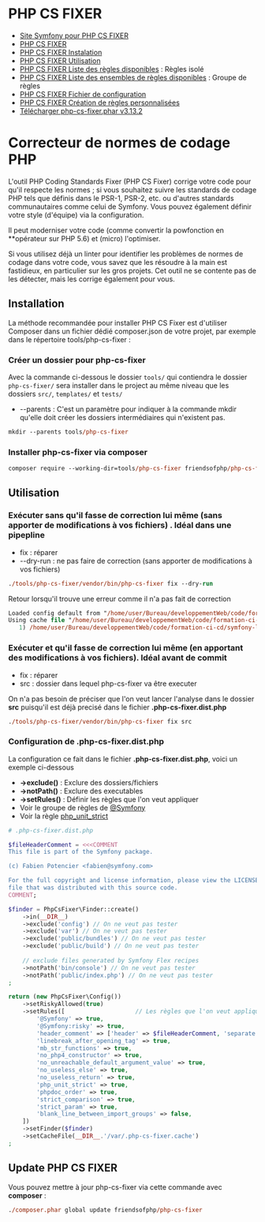 # PHP CS FIXER

- [Site Symfony pour PHP CS FIXER](https://symfony.com/projects/php-cs-fixer)
- [PHP CS FIXER](https://cs.symfony.com/)
- [PHP CS FIXER Instalation](https://cs.symfony.com/doc/installation.html)
- [PHP CS FIXER Utilisation](https://cs.symfony.com/doc/usage.html)
- [PHP CS FIXER Liste des règles disponibles](https://cs.symfony.com/doc/rules/index.html) : Règles isolé
- [PHP CS FIXER Liste des ensembles de règles disponibles](https://cs.symfony.com/doc/ruleSets/index.html) : Groupe de règles
- [PHP CS FIXER Fichier de configuration](https://cs.symfony.com/doc/config.html)
- [PHP CS FIXER Création de règles personnalisées](https://cs.symfony.com/doc/custom_rules.html)
- [Télécharger php-cs-fixer.phar v3.13.2](https://cs.symfony.com/download/php-cs-fixer-v3.phar)


# Correcteur de normes de codage PHP 

L'outil PHP Coding Standards Fixer (PHP CS Fixer) corrige votre code pour qu'il respecte les normes ; si vous souhaitez suivre les standards de codage PHP tels que définis dans le PSR-1, PSR-2, etc.
ou d'autres standards communautaires comme celui de Symfony. Vous pouvez également définir votre style (d'équipe) via la configuration.

Il peut moderniser votre code (comme convertir la powfonction en **opérateur sur PHP 5.6) et (micro) l'optimiser.

Si vous utilisez déjà un linter pour identifier les problèmes de normes de codage dans votre code, vous savez que les résoudre à la main est fastidieux, en particulier sur les gros projets. Cet outil ne se contente pas de les détecter, mais les corrige également pour vous.

## Installation

La méthode recommandée pour installer PHP CS Fixer est d'utiliser Composer dans un fichier dédié composer.json de votre projet, par exemple dans le répertoire tools/php-cs-fixer :

### Créer un dossier pour php-cs-fixer
Avec la commande ci-dessous le dossier `tools/` qui contiendra le dossier `php-cs-fixer/` sera installer dans le project au même niveau que les dossiers `src/`, `templates/` et `tests/`

- --parents : C'est un paramètre pour indiquer à la commande mkdir qu'elle doit créer les dossiers intermédiaires qui n'existent pas.
```ps
mkdir --parents tools/php-cs-fixer
```

### Installer php-cs-fixer via composer
```ps
composer require --working-dir=tools/php-cs-fixer friendsofphp/php-cs-fixer
```



## Utilisation

### Exécuter sans qu'il fasse de correction lui même (sans apporter de modifications à vos fichiers) . Idéal dans une pipepline

- fix : réparer
- --dry-run : ne pas faire de correction (sans apporter de modifications à vos fichiers)

```ps
./tools/php-cs-fixer/vendor/bin/php-cs-fixer fix --dry-run
```

Retour lorsqu'il trouve une erreur comme il n'a pas fait de correction
```ps
Loaded config default from "/home/user/Bureau/developpementWeb/code/formation-ci-cd/symfony-local/.php-cs-fixer.dist.php".
Using cache file "/home/user/Bureau/developpementWeb/code/formation-ci-cd/symfony-local/var/.php-cs-fixer.cache".
   1) /home/user/Bureau/developpementWeb/code/formation-ci-cd/symfony-local/src/Controller/BlogController.php
```

### Exécuter et qu'il fasse de correction lui même (en apportant des modifications à vos fichiers). Idéal avant de commit

- fix : réparer
- src : dossier dans lequel php-cs-fixer va être executer

On n'a pas besoin de préciser que l'on veut lancer l'analyse dans le dossier **src** puisqu'il est déjà precisé dans le fichier **.php-cs-fixer.dist.php**
```ps
./tools/php-cs-fixer/vendor/bin/php-cs-fixer fix src
```

### Configuration de .php-cs-fixer.dist.php

La configuration ce fait dans le fichier **.php-cs-fixer.dist.php**, voici un exemple ci-dessous

- **->exclude()** : Exclure des dossiers/fichiers
- **->notPath()** : Exclure des executables
- **->setRules()** : Définir les règles que l'on veut appliquer
- Voir le groupe de règles de [@Symfony](https://cs.symfony.com/doc/ruleSets/Symfony.html)
- Voir la règle [php_unit_strict](https://cs.symfony.com/doc/rules/php_unit/php_unit_strict.html)

```php
# .php-cs-fixer.dist.php

$fileHeaderComment = <<<COMMENT
This file is part of the Symfony package.

(c) Fabien Potencier <fabien@symfony.com>

For the full copyright and license information, please view the LICENSE
file that was distributed with this source code.
COMMENT;

$finder = PhpCsFixer\Finder::create()
    ->in(__DIR__)
    ->exclude('config') // On ne veut pas tester
    ->exclude('var') // On ne veut pas tester
    ->exclude('public/bundles') // On ne veut pas tester
    ->exclude('public/build') // On ne veut pas tester
    
    // exclude files generated by Symfony Flex recipes
    ->notPath('bin/console') // On ne veut pas tester
    ->notPath('public/index.php') // On ne veut pas tester
;

return (new PhpCsFixer\Config())
    ->setRiskyAllowed(true)
    ->setRules([                    // Les règles que l'on veut appliquer
        '@Symfony' => true,
        '@Symfony:risky' => true,
        'header_comment' => ['header' => $fileHeaderComment, 'separate' => 'both'],
        'linebreak_after_opening_tag' => true,
        'mb_str_functions' => true,
        'no_php4_constructor' => true,
        'no_unreachable_default_argument_value' => true,
        'no_useless_else' => true,
        'no_useless_return' => true,
        'php_unit_strict' => true,
        'phpdoc_order' => true,
        'strict_comparison' => true,
        'strict_param' => true,
        'blank_line_between_import_groups' => false,
    ])
    ->setFinder($finder)
    ->setCacheFile(__DIR__.'/var/.php-cs-fixer.cache')
;
```

## Update PHP CS FIXER

Vous pouvez mettre à jour php-cs-fixer via cette commande avec **composer** :
```ps
./composer.phar global update friendsofphp/php-cs-fixer
```